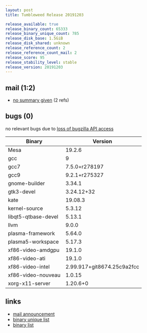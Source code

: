 ```yaml
---
layout: post
title: Tumbleweed Release 20191203

release_available: true
release_binary_count: 65333
release_binary_unique_count: 785
release_disk_base: 1.5GiB
release_disk_shared: unknown
release_reference_count: 2
release_reference_count_mail: 2
release_score: 95
release_stability_level: stable
release_version: 20191203
---
```


## mail (1:2)

- [no summary given](https://lists.opensuse.org/opensuse-factory/2019-12/msg00040.html) (2 refs)

## bugs (0)

<!--more-->

no relevant bugs due to [loss of bugzilla API access](https://bugzilla.opensuse.org/show_bug.cgi?id=1157722)

Binary | Version
--- | ---
Mesa | 19.2.6
gcc | 9
gcc7 | 7.5.0+r278197
gcc9 | 9.2.1+r275327
gnome-builder | 3.34.1
gtk3-devel | 3.24.12+32
kate | 19.08.3
kernel-source | 5.3.12
libqt5-qtbase-devel | 5.13.1
llvm | 9.0.0
plasma-framework | 5.64.0
plasma5-workspace | 5.17.3
xf86-video-amdgpu | 19.1.0
xf86-video-ati | 19.1.0
xf86-video-intel | 2.99.917+git8674.25c9a2fcc
xf86-video-nouveau | 1.0.15
xorg-x11-server | 1.20.6+0

## links

- [mail announcement](https://lists.opensuse.org/opensuse-factory/2019-12/msg00039.html)
- [binary unique list](http://download.opensuse.org/history/20191203/rpm.unique.list)
- [binary list](http://download.opensuse.org/history/20191203/rpm.list)
